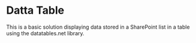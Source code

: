 # Datta Table
This is a basic solution displaying data stored in a SharePoint list in a table using the datatables.net library.